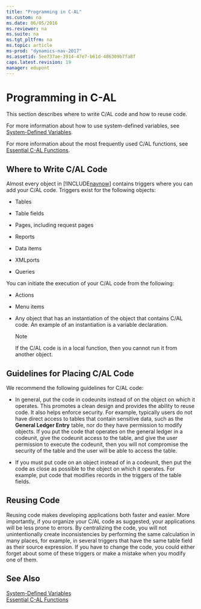 ```yaml
---
title: "Programming in C-AL"
ms.custom: na
ms.date: 06/05/2016
ms.reviewer: na
ms.suite: na
ms.tgt_pltfrm: na
ms.topic: article
ms-prod: "dynamics-nav-2017"
ms.assetid: 5ee737ae-3914-47e7-b61d-486309b7fa8f
caps.latest.revision: 19
manager: edupont
---
```

# Programming in C-AL
This section describes where to write C/AL code and how to reuse code.  
  
 For more information about how to use system-defined variables, see [System-Defined Variables](System-Defined-Variables.md).  
  
 For more information about the most frequently used C/AL functions, see [Essential C-AL Functions](Essential-C-AL-Functions.md).  
  
## Where to Write C/AL Code  
 Almost every object in [!INCLUDE[navnow](includes/navnow_md.md)] contains triggers where you can add your C/AL code. Triggers exist for the following objects:  
  
-   Tables  
  
-   Table fields  
  
-   Pages, including request pages  
  
-   Reports  
  
-   Data items  
  
-   XMLports  
  
-   Queries  
  
 You can initiate the execution of your C/AL code from the following:  
  
-   Actions  
  
-   Menu items  
  
-   Any object that has an instantiation of the object that contains C/AL code. An example of an instantiation is a variable declaration.  
  
    > [!NOTE]  
    >  If the C/AL code is in a local function, then you cannot run it from another object.  
  
## Guidelines for Placing C/AL Code  
 We recommend the following guidelines for C/AL code:  
  
-   In general, put the code in codeunits instead of on the object on which it operates. This promotes a clean design and provides the ability to reuse code. It also helps enforce security. For example, typically users do not have direct access to tables that contain sensitive data, such as the **General Ledger Entry** table, nor do they have permission to modify objects. If you put the code that operates on the general ledger in a codeunit, give the codeunit access to the table, and give the user permission to execute the codeunit, then you will not compromise the security of the table and the user will be able to access the table.  
  
-   If you must put code on an object instead of in a codeunit, then put the code as close as possible to the object on which it operates. For example, put code that modifies records in the triggers of the table fields.  
  
## Reusing Code  
 Reusing code makes developing applications both faster and easier. More importantly, if you organize your C/AL code as suggested, your applications will be less prone to errors. By centralizing the code, you will not unintentionally create inconsistencies by performing the same calculation in many places, for example, in several triggers that have the same table field as their source expression. If you have to change the code, you could either forget about some of these triggers or make a mistake when you modify one of them.  
  
## See Also  
 [System-Defined Variables](System-Defined-Variables.md)   
 [Essential C-AL Functions](Essential-C-AL-Functions.md)